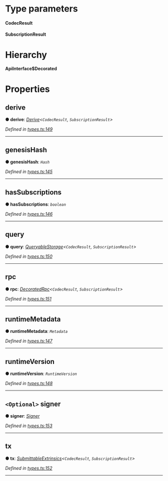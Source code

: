 

# Type parameters
#### CodecResult 
#### SubscriptionResult 
# Hierarchy

**ApiInterface$Decorated**

# Properties

<a id="derive"></a>

##  derive

**● derive**: *[Derive](_types_.derive.md)<`CodecResult`, `SubscriptionResult`>*

*Defined in [types.ts:149](https://github.com/polkadot-js/api/blob/fa6d38f/packages/api/src/types.ts#L149)*

___
<a id="genesishash"></a>

##  genesisHash

**● genesisHash**: *`Hash`*

*Defined in [types.ts:145](https://github.com/polkadot-js/api/blob/fa6d38f/packages/api/src/types.ts#L145)*

___
<a id="hassubscriptions"></a>

##  hasSubscriptions

**● hasSubscriptions**: *`boolean`*

*Defined in [types.ts:146](https://github.com/polkadot-js/api/blob/fa6d38f/packages/api/src/types.ts#L146)*

___
<a id="query"></a>

##  query

**● query**: *[QueryableStorage](_types_.queryablestorage.md)<`CodecResult`, `SubscriptionResult`>*

*Defined in [types.ts:150](https://github.com/polkadot-js/api/blob/fa6d38f/packages/api/src/types.ts#L150)*

___
<a id="rpc"></a>

##  rpc

**● rpc**: *[DecoratedRpc](_types_.decoratedrpc.md)<`CodecResult`, `SubscriptionResult`>*

*Defined in [types.ts:151](https://github.com/polkadot-js/api/blob/fa6d38f/packages/api/src/types.ts#L151)*

___
<a id="runtimemetadata"></a>

##  runtimeMetadata

**● runtimeMetadata**: *`Metadata`*

*Defined in [types.ts:147](https://github.com/polkadot-js/api/blob/fa6d38f/packages/api/src/types.ts#L147)*

___
<a id="runtimeversion"></a>

##  runtimeVersion

**● runtimeVersion**: *`RuntimeVersion`*

*Defined in [types.ts:148](https://github.com/polkadot-js/api/blob/fa6d38f/packages/api/src/types.ts#L148)*

___
<a id="signer"></a>

## `<Optional>` signer

**● signer**: *[Signer](_types_.signer.md)*

*Defined in [types.ts:153](https://github.com/polkadot-js/api/blob/fa6d38f/packages/api/src/types.ts#L153)*

___
<a id="tx"></a>

##  tx

**● tx**: *[SubmittableExtrinsics](_types_.submittableextrinsics.md)<`CodecResult`, `SubscriptionResult`>*

*Defined in [types.ts:152](https://github.com/polkadot-js/api/blob/fa6d38f/packages/api/src/types.ts#L152)*

___

